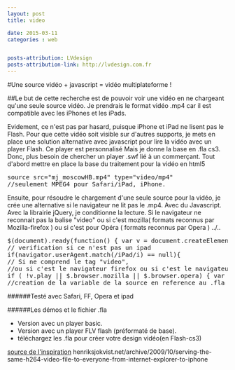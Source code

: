 ```yaml
---
layout: post
title: video

date: 2015-03-11
categories : web


posts-attribution: LVdesign
posts-attribution-link: http://lvdesign.com.fr
---
```


#Une source vidéo + javascript = vidéo multiplateforme !

##Le but de cette recherche est de pouvoir voir une vidéo en ne chargeant qu'une seule source vidéo.
Je prendrais le format vidéo .mp4 car il est compatible avec les iPhones et les iPads.




Evidement, ce n'est pas par hasard, puisque iPhone et iPad ne lisent pas le Flash.
Pour que cette vidéo soit visible sur d'autres supports, je mets en place une solution alternative avec javascript pour lire la vidéo avec un player Flash.
Ce player est personnalisé Mais je donne la base en .fla cs3. Donc, plus besoin de chercher un player .swf lié à un commerçant.
Tout d'abord mettre en place la base du traitement pour la vidéo en html5

<pre>
source src="mj_moscowHB.mp4" type="video/mp4" 
//seulement MPEG4 pour Safari/iPad, iPhone.
</pre>

Ensuite, pour résoudre le chargement d'une seule source pour la vidéo, je crée une alternative si le navigateur ne lit pas le .mp4. Avec du Javascript. Avec la librairie jQuery, je conditionne la lecture. 
Si le navigateur ne reconnait pas la balise "video" 
ou si c'est mozilla( formats reconnus par Mozilla-firefox ) 
ou si c'est pour Opéra ( formats reconnus par Opera )
../.. 

<pre>
$(document).ready(function() { var v = document.createElement("video"); // creation du tag video pour vérifier que le navigateur comprend ce tag 
// verification si ce n'est pas un ipad 
if(navigator.userAgent.match(/iPad/i) == null){
// Si ne comprend le tag "video", 
//ou si c'est le navigateur firefox ou si c'est le navigateur opera , alors direction lecteur Flash.
if ( !v.play || $.browser.mozilla || $.browser.opera) { var params = { allowfullscreen: "true", allowscriptaccess: "always" }; 
//creation de la variable de la source en reference au .fla var flashvars = { myFlashVar: "mj_moscowHB.mp4" }; swfobject.embedSWF("myVideotestFlashVar.swf", "demo-video-flash", "320", "240", "9.0.0", "expressInstall.swf", flashvars, params); } } });
</pre>

######Testé avec Safari, FF, Opera et ipad

######Les démos et le fichier .fla
* Version avec un player basic.
* Version avec un player FLV flash (préformaté de base).
* téléchargez les .fla pour créer votre design vidéo(en Flash-cs3)

[source de l'inspiration](http://henriksjokvist.net/archive/2009/10/serving-the-same-h264-video-file-to-everyone-from-internet-explorer-to-iphone") henriksjokvist.net/archive/2009/10/serving-the-same-h264-video-file-to-everyone-from-internet-explorer-to-iphone
